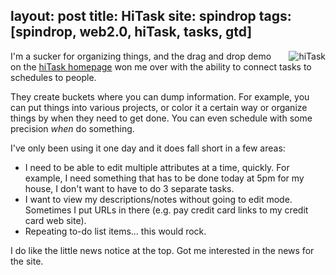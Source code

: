 layout: post
title: HiTask
site: spindrop
tags: [spindrop, web2.0, hiTask, tasks, gtd]
---
[hiTask]: http://hitask.com/

<span style="margin-left: 1em; float:right">![hiTask](http://www2.hitask.com/img/header_logo.gif)</span>

I'm a sucker for organizing things, and the drag and drop demo on the [hiTask homepage][hiTask] won me over with the ability to connect tasks to schedules to people.


They create buckets where you can dump information.  For example, you can put things into various projects, or color it a certain way or organize things by when they need to get done.  You can even schedule with some precision *when* do something.

I've only been using it one day and it does fall short in a few areas:

* I need to be able to edit multiple attributes at a time, quickly.  For example, I need something that has to be done today at 5pm for my house, I don't want to have to do 3 separate tasks.
* I want to view my descriptions/notes without going to edit mode.  Sometimes I put URLs in there (e.g. pay credit card links to my credit card web site).
* Repeating to-do list items... this would rock.

I do like the little news notice at the top.  Got me interested in the news for the site.

<br style="clear:both" />
